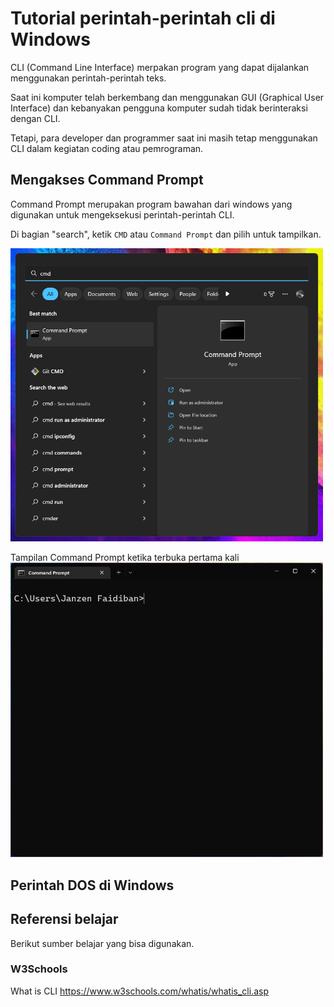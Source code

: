 # Tutorial perintah-perintah cli di Windows

CLI (Command Line Interface) merpakan program yang dapat dijalankan menggunakan perintah-perintah teks.

Saat ini komputer telah berkembang dan menggunakan GUI (Graphical User Interface) dan kebanyakan pengguna komputer sudah tidak berinteraksi dengan CLI.

Tetapi, para developer dan programmer saat ini masih tetap menggunakan CLI dalam kegiatan coding atau pemrograman.

## Mengakses Command Prompt

Command Prompt merupakan program bawahan dari windows yang digunakan untuk mengeksekusi perintah-perintah CLI.

Di bagian "search", ketik ```CMD``` atau ```Command Prompt``` dan pilih untuk tampilkan.

<img src="./01-start-cmd.png" width="500px" alt="./01-start-cmd.png">

Tampilan Command Prompt ketika terbuka pertama kali
<img src="./02-cmd-opened.png" width="500px" alt="./02-cmd-opened.png">



## Perintah DOS di Windows

## Referensi belajar

Berikut sumber belajar yang bisa digunakan.

### W3Schools
What is CLI
https://www.w3schools.com/whatis/whatis_cli.asp